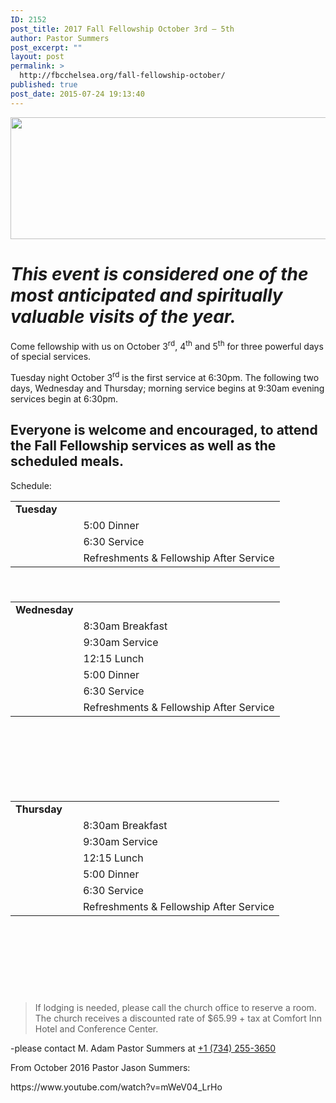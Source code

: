 ```yaml
---
ID: 2152
post_title: 2017 Fall Fellowship October 3rd – 5th
author: Pastor Summers
post_excerpt: ""
layout: post
permalink: >
  http://fbcchelsea.org/fall-fellowship-october/
published: true
post_date: 2015-07-24 19:13:40
---
```

<p><a href="http://fbcchelsea.org/wp-content/uploads/2015/07/header-only-2017-fall-fellowship.jpg"><img class="size-large wp-image-6889 aligncenter" src="http://fbcchelsea.org/wp-content/uploads/2015/07/header-only-2017-fall-fellowship-1024x222.jpg" alt="" width="900" height="195" /></a></p><h1><em><strong><span class="st">This event is considered one of the most anticipated and spiritually valuable visits of the year.</span></strong></em></h1><p>Come fellowship with us on October 3<sup>rd</sup>, 4<sup>th</sup> and 5<sup>th</sup> for three powerful days of special services.</p><p>Tuesday night October 3<sup>rd</sup> is the first service at 6:30pm. The following two days, Wednesday and Thursday; morning service begins at 9:30am evening services begin at 6:30pm.</p><h2>Everyone is welcome and encouraged, to attend the Fall Fellowship services as well as the scheduled meals.</h2><p>Schedule:</p><table style="height: 145px;" width="340"><tbody><tr><td><strong>Tuesday       <br /></strong></td><td> </td></tr><tr><td> </td><td>5:00 Dinner</td></tr><tr><td> </td><td>6:30 Service</td></tr><tr><td> </td><td>Refreshments &amp; Fellowship After Service</td></tr></tbody></table><table style="height: 303px;" width="340"><tbody><tr><td><strong>Wednesday</strong></td><td> </td></tr><tr><td> </td><td>8:30am Breakfast</td></tr><tr><td> </td><td>9:30am Service</td></tr><tr><td> </td><td>12:15 Lunch</td></tr><tr><td> </td><td>5:00 Dinner</td></tr><tr><td> </td><td>6:30 Service</td></tr><tr><td> </td><td>Refreshments &amp; Fellowship After Service</td></tr></tbody></table><table style="height: 306px;" width="340"><tbody><tr><td><strong>Thursday     <br /></strong></td><td> </td></tr><tr><td> </td><td>8:30am Breakfast</td></tr><tr><td> </td><td>9:30am Service</td></tr><tr><td> </td><td>12:15 Lunch</td></tr><tr><td> </td><td>5:00 Dinner</td></tr><tr><td> </td><td>6:30 Service</td></tr><tr><td> </td><td>Refreshments &amp; Fellowship After Service</td></tr></tbody></table><blockquote><p>If lodging is needed, please call the church office to reserve a room. The church receives a discounted rate of $65.99 + tax at Comfort Inn Hotel and Conference Center.</p></blockquote><p>-please contact M. Adam Pastor Summers at <a href="tel:+1 (734) 255-3650">+1 (734) 255-3650</a></p><p>From October 2016 Pastor Jason Summers:</p><p>https://www.youtube.com/watch?v=mWeV04_LrHo</p><p>&nbsp;</p><p>&nbsp;</p>